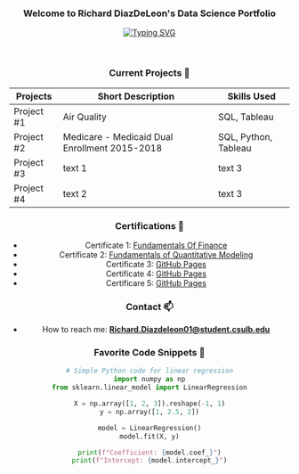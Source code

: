 <h3 align="center">Welcome to Richard DiazDeLeon's Data Science Portfolio</h3>

<!-- Typing SVG -->
<div align="center">
  <a href="https://git.io/typing-svg">
    <img src="https://readme-typing-svg.herokuapp.com?font=Fira+Code&pause=1000&random=false&width=435&lines=I+am+an+Applied+Statistician." alt="Typing SVG" />
  </a>
</div>

<div align="center">
  <!-- Add your badges here with a consistent style -->
</div> 

&nbsp;

<div align="center">
  
  ### Current Projects 🌱
<div align="center">


| Projects | Short Description | Skills Used |
| ----------- | ----------- | ----------- |
| Project #1  | Air Quality | SQL, Tableau |
| Project #2  | Medicare - Medicaid Dual Enrollment 2015-2018  | SQL, Python, Tableau |
| Project #3  | text 1  | text 3|
| Project #4  | text 2  | text 3|

</div>

### Certifications 👯

- Certificate 1: [Fundamentals Of Finance](https://coursera.org/share/50fc2b087b0f0ba64be57c8998e95970)
- Certificate 2: [Fundamentals of Quantitative Modeling](https://coursera.org/share/d5f90366a539002560c233f4b2fcfbcb)
- Certificate 3: [GitHub Pages](https://pages.github.com/)
- Certificate 4: [GitHub Pages](https://pages.github.com/)
- Certificare 5: [GitHub Pages](https://pages.github.com/)

### Contact 📫

- How to reach me: **Richard.Diazdeleon01@student.csulb.edu**


<!-- Additional sections can go here -->

### Favorite Code Snippets 📝
```python
# Simple Python code for linear regression
import numpy as np
from sklearn.linear_model import LinearRegression

X = np.array([1, 2, 3]).reshape(-1, 1)
y = np.array([1, 2.5, 2])

model = LinearRegression()
model.fit(X, y)

print(f"Coefficient: {model.coef_}")
print(f"Intercept: {model.intercept_}")

